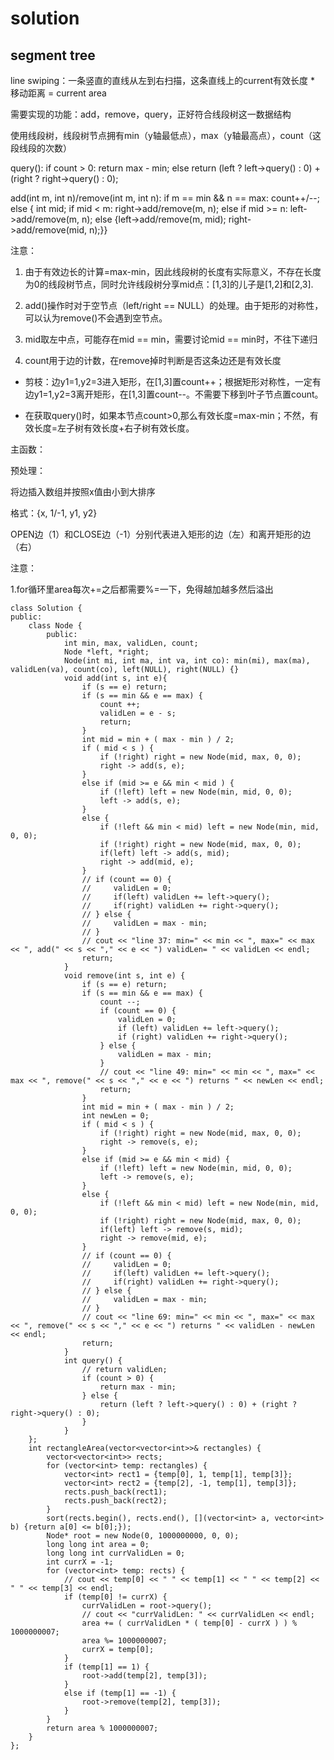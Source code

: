 # solution

## segment tree

line swiping：一条竖直的直线从左到右扫描，这条直线上的current有效长度 * 移动距离 = current area

需要实现的功能：add，remove，query，正好符合线段树这一数据结构

使用线段树，线段树节点拥有min（y轴最低点），max（y轴最高点），count（这段线段的次数）

query(): if count > 0: return max - min; else return (left ? left->query() : 0) + (right ? right->query() : 0);

add(int m, int n)/remove(int m, int n): if m == min && n == max: count++/--; else { int mid; if mid < m: right->add/remove(m, n); else if mid >= n: left->add/remove(m, n); else {left->add/remove(m, mid); right->add/remove(mid, n);}}

注意：

1. 由于有效边长的计算=max-min，因此线段树的长度有实际意义，不存在长度为0的线段树节点，同时允许线段树分享mid点：[1,3]的儿子是[1,2]和[2,3].

2. add()操作时对于空节点（left/right == NULL）的处理。由于矩形的对称性，可以认为remove()不会遇到空节点。

3. mid取左中点，可能存在mid == min，需要讨论mid == min时，不往下递归

4. count用于边的计数，在remove掉时判断是否这条边还是有效长度

 - 剪枝：边y1=1,y2=3进入矩形，在[1,3]置count++；根据矩形对称性，一定有边y1=1,y2=3离开矩形，在[1,3]置count--。不需要下移到叶子节点置count。

 - 在获取query()时，如果本节点count>0,那么有效长度=max-min；不然，有效长度=左子树有效长度+右子树有效长度。

主函数：

预处理：

将边插入数组并按照x值由小到大排序

格式：{x, 1/-1, y1, y2}

OPEN边（1）和CLOSE边（-1）分别代表进入矩形的边（左）和离开矩形的边（右）

注意：

1.for循环里area每次+=之后都需要%=一下，免得越加越多然后溢出

```
class Solution {
public:
    class Node {
        public:
            int min, max, validLen, count;
            Node *left, *right;
            Node(int mi, int ma, int va, int co): min(mi), max(ma), validLen(va), count(co), left(NULL), right(NULL) {}
            void add(int s, int e){
                if (s == e) return;
                if (s == min && e == max) {
                    count ++;
                    validLen = e - s;
                    return;
                }
                int mid = min + ( max - min ) / 2;
                if ( mid < s ) {
                    if (!right) right = new Node(mid, max, 0, 0);
                    right -> add(s, e);
                }
                else if (mid >= e && min < mid ) {
                    if (!left) left = new Node(min, mid, 0, 0);
                    left -> add(s, e);
                }
                else {
                    if (!left && min < mid) left = new Node(min, mid, 0, 0);
                    if (!right) right = new Node(mid, max, 0, 0);
                    if(left) left -> add(s, mid);
                    right -> add(mid, e);
                }
                // if (count == 0) {
                //     validLen = 0;
                //     if(left) validLen += left->query(); 
                //     if(right) validLen += right->query();
                // } else {
                //     validLen = max - min;
                // }
                // cout << "line 37: min=" << min << ", max=" << max << ", add(" << s << "," << e << ") validLen= " << validLen << endl;
                return;
            }
            void remove(int s, int e) {
                if (s == e) return;
                if (s == min && e == max) {
                    count --;
                    if (count == 0) {
                        validLen = 0;
                        if (left) validLen += left->query();
                        if (right) validLen += right->query();
                    } else {
                        validLen = max - min;
                    }
                    // cout << "line 49: min=" << min << ", max=" << max << ", remove(" << s << "," << e << ") returns " << newLen << endl;
                    return;
                }
                int mid = min + ( max - min ) / 2;
                int newLen = 0;
                if ( mid < s ) {
                    if (!right) right = new Node(mid, max, 0, 0);
                    right -> remove(s, e);
                }
                else if (mid >= e && min < mid) {
                    if (!left) left = new Node(min, mid, 0, 0);
                    left -> remove(s, e);
                }
                else {
                    if (!left && min < mid) left = new Node(min, mid, 0, 0);
                    if (!right) right = new Node(mid, max, 0, 0);
                    if(left) left -> remove(s, mid);
                    right -> remove(mid, e);
                }
                // if (count == 0) {
                //     validLen = 0;
                //     if(left) validLen += left->query(); 
                //     if(right) validLen += right->query();
                // } else {
                //     validLen = max - min;
                // }
                // cout << "line 69: min=" << min << ", max=" << max << ", remove(" << s << "," << e << ") returns " << validLen - newLen << endl;
                return;
            }
            int query() {
                // return validLen;
                if (count > 0) {
                    return max - min;
                } else {
                    return (left ? left->query() : 0) + (right ? right->query() : 0);
                }
            }
    };
    int rectangleArea(vector<vector<int>>& rectangles) {
        vector<vector<int>> rects;
        for (vector<int> temp: rectangles) {
            vector<int> rect1 = {temp[0], 1, temp[1], temp[3]};
            vector<int> rect2 = {temp[2], -1, temp[1], temp[3]};
            rects.push_back(rect1);
            rects.push_back(rect2);
        }
        sort(rects.begin(), rects.end(), [](vector<int> a, vector<int> b) {return a[0] <= b[0];});
        Node* root = new Node(0, 1000000000, 0, 0);
        long long int area = 0;
        long long int currValidLen = 0;
        int currX = -1;
        for (vector<int> temp: rects) {
            // cout << temp[0] << " " << temp[1] << " " << temp[2] << " " << temp[3] << endl;
            if (temp[0] != currX) {
                currValidLen = root->query();
                // cout << "currValidLen: " << currValidLen << endl;
                area += ( currValidLen * ( temp[0] - currX ) ) % 1000000007;
                area %= 1000000007;
                currX = temp[0];
            }
            if (temp[1] == 1) {
                root->add(temp[2], temp[3]);
            }
            else if (temp[1] == -1) {
                root->remove(temp[2], temp[3]);
            }
        }
        return area % 1000000007;
    }
};
```

